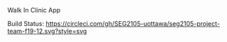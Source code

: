 Walk In Clinic App



Build Status: https://circleci.com/gh/SEG2105-uottawa/seg2105-project-team-f19-12.svg?style=svg